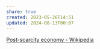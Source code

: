 ```yaml
---
share: true
created: 2023-05-26T14:51
updated: 2024-08-13T00:07
---
```

[Post-scarcity economy - Wikipedia](https://en.wikipedia.org/wiki/Post-scarcity_economy)
